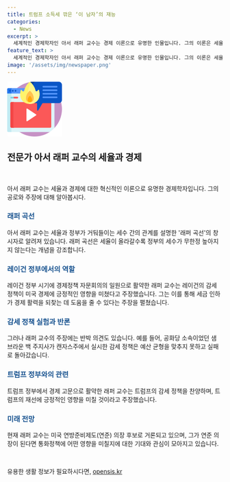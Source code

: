```yaml
---
title: 트럼프 소득세 깎은 ‘이 남자’의 재능
categories:
  - News
excerpt: >
  세계적인 경제학자인 아서 래퍼 교수는 경제 이론으로 유명한 인물입니다. 그의 이론은 세율과 세수의 관계를 설명하는 래퍼 곡선으로 유명한데, 이는 세율이 높을수록 세수가 높아지는 것이 아니라 일정 수준을 넘어설 경우 오히려 세수를 감소시킬 수 있다는 것을 보여줍니다. 그는 레이건 정부에서 경제정책자문회의 일원으로서 활약했으며, 감세 정책의 효과를 주장하며 트럼프 캠프 경제 고문을 맡았습니다. 래퍼 교수는 세계지식포럼에 연설자로 참석할 예정이며, 그의 관점과 정책에 대한 관심이 높습니다.
feature_text: >
  세계적인 경제학자인 아서 래퍼 교수는 경제 이론으로 유명한 인물입니다. 그의 이론은 세율과 세수의 관계를 설명하는 래퍼 곡선으로 유명한데, 이는 세율이 높을수록 세수가 높아지는 것이 아니라 일정 수준을 넘어설 경우 오히려 세수를 감소시킬 수 있다는 것을 보여줍니다. 그는 레이건 정부에서 경제정책자문회의 일원으로서 활약했으며, 감세 정책의 효과를 주장하며 트럼프 캠프 경제 고문을 맡았습니다. 래퍼 교수는 세계지식포럼에 연설자로 참석할 예정이며, 그의 관점과 정책에 대한 관심이 높습니다.
image: '/assets/img/newspaper.png'
---
```


<p><img src="/assets/img/news.png" alt="rentncar 속보" /></p>

<h2 data-ke-size="size26">전문가 아서 래퍼 교수의 세율과 경제</h2>

<p data-ke-size="size16">&nbsp;</p>

<p>아서 래퍼 교수는 세율과 경제에 대한 혁신적인 이론으로 유명한 경제학자입니다. 그의 공로와 주장에 대해 알아봅시다.</p>

<h3><b><span style="color: #1a5490;">래퍼 곡선</span></b></h3>

<p>아서 래퍼 교수는 세율과 정부가 거둬들이는 세수 간의 관계를 설명한 '래퍼 곡선'의 창시자로 알려져 있습니다. 래퍼 곡선은 세율이 올라갈수록 정부의 세수가 무한정 높아지지 않는다는 개념을 강조합니다.</p>

<h3><b><span style="color: #1a5490;">레이건 정부에서의 역할</span></b></h3>

<p>레이건 정부 시기에 경제정책 자문회의의 일원으로 활약한 래퍼 교수는 레이건의 감세 정책이 미국 경제에 긍정적인 영향을 미쳤다고 주장했습니다. 그는 이를 통해 세금 인하가 경제 활력을 되찾는 데 도움을 줄 수 있다는 주장을 펼쳤습니다.</p>

<h3><b><span style="color: #1a5490;">감세 정책 실험과 반론</span></b></h3>

<p>그러나 래퍼 교수의 주장에는 반박 의견도 있습니다. 예를 들어, 공화당 소속이었던 샘 브라운 백 주지사가 캔자스주에서 실시한 감세 정책은 예산 균형을 맞추지 못하고 실패로 돌아갔습니다.</p>

<h3><b><span style="color: #1a5490;">트럼프 정부와의 관련</span></b></h3>

<p>트럼프 정부에서 경제 고문으로 활약한 래퍼 교수는 트럼프의 감세 정책을 찬양하며, 트럼프의 재선에 긍정적인 영향을 미칠 것이라고 주장했습니다.</p>

<h3><b><span style="color: #1a5490;">미래 전망</span></b></h3>

<p>현재 래퍼 교수는 미국 연방준비제도(연준) 의장 후보로 거론되고 있으며, 그가 연준 의장이 된다면 통화정책에 어떤 영향을 미칠지에 대한 기대와 관심이 모아지고 있습니다.</p>

<p data-ke-size="size16">&nbsp;</p>
유용한 생활 정보가 필요하시다면, <a href="https://opensis.kr" rel="dofollow">opensis.kr</a>



